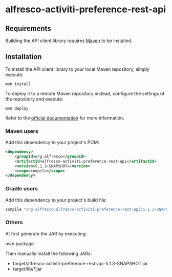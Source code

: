 # alfresco-activiti-preference-rest-api

## Requirements

Building the API client library requires [Maven](https://maven.apache.org/) to be installed.

## Installation

To install the API client library to your local Maven repository, simply execute:

```shell
mvn install
```

To deploy it to a remote Maven repository instead, configure the settings of the repository and execute:

```shell
mvn deploy
```

Refer to the [official documentation](https://maven.apache.org/plugins/maven-deploy-plugin/usage.html) for more information.

### Maven users

Add this dependency to your project's POM:

```xml
<dependency>
    <groupId>org.alfresco</groupId>
    <artifactId>alfresco-activiti-preference-rest-api</artifactId>
    <version>5.1.3-SNAPSHOT</version>
    <scope>compile</scope>
</dependency>
```

### Gradle users

Add this dependency to your project's build file:

```groovy
compile "org.alfresco:alfresco-activiti-preference-rest-api:5.1.3-SNAPSHOT"
```

### Others

At first generate the JAR by executing:

mvn package

Then manually install the following JARs:

* target/alfresco-activiti-preference-rest-api-5.1.3-SNAPSHOT.jar
* target/lib/*.jar
